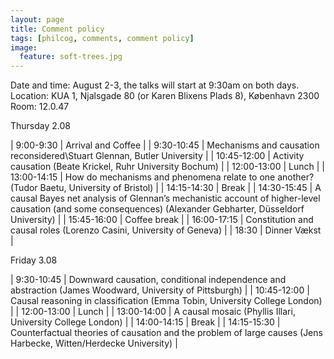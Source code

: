 ```yaml
---
layout: page
title: Comment policy
tags: [philcog, comments, comment policy]
image:
  feature: soft-trees.jpg
---
```


<style>
th, td {
    padding: 10px;
    text-align: left;
}
</style>

Date and time: August 2-3, the talks will start at 9:30am on both days.
Location: KUA 1, Njalsgade 80 (or Karen Blixens Plads 8), København 2300
Room: 12.0.47


Thursday 2.08

|   9:00-9:30 | Arrival and Coffee                                                                                                                                          |
|  9:30-10:45 | Mechanisms and causation reconsidered\Stuart Glennan, Butler University                                                                                    |
| 10:45-12:00 | Activity causation (Beate Krickel, Ruhr University Bochum)                                                                                                  |
| 12:00-13:00 | Lunch                                                                                                                                                       |
| 13:00-14:15 | How do mechanisms and phenomena relate to one another? (Tudor Baetu, University of Bristol)                                                                 |
| 14:15-14:30 | Break                                                                                                                                                       |
| 14:30-15:45 | A causal Bayes net analysis of Glennan’s mechanistic account of higher-level causation (and some consequences) (Alexander Gebharter, Düsseldorf University) |
| 15:45-16:00 | Coffee break                                                                                                                                                |
| 16:00-17:15 | Constitution and causal roles (Lorenzo Casini, University of Geneva)                                                                                        |
|       18:30 | Dinner Vækst                                                                                                                                                |

Friday 3.08

| 9:30-10:45 | Downward causation, conditional independence and abstraction (James Woodward, University of Pittsburgh) |
| 10:45-12:00 | Causal reasoning in classification (Emma Tobin, University College London) |
| 12:00-13:00 | Lunch |
| 13:00-14:00 | A causal mosaic (Phyllis Illari, University College London) |
| 14:00-14:15 | Break |
| 14:15-15:30 | Counterfactual theories of causation and the problem of large causes (Jens Harbecke, Witten/Herdecke University) |
